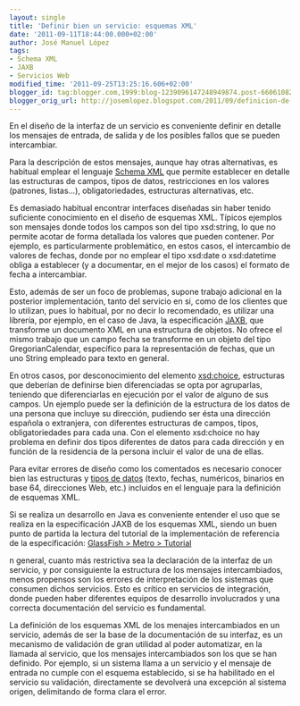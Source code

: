 ```yaml
---
layout: single
title: 'Definir bien un servicio: esquemas XML'
date: '2011-09-11T18:44:00.000+02:00'
author: José Manuel López
tags:
- Schema XML
- JAXB
- Servicios Web
modified_time: '2011-09-25T13:25:16.606+02:00'
blogger_id: tag:blogger.com,1999:blog-1239096147248949874.post-6606108239009511471
blogger_orig_url: http://josemlopez.blogspot.com/2011/09/definicion-de-los-mensajes-de-un.html
---
```


En el diseño de la interfaz de un servicio es conveniente definir en detalle los mensajes de entrada, de salida y de los posibles fallos que se pueden intercambiar.

Para la descripción de estos mensajes, aunque hay otras alternativas, es habitual emplear el lenguaje [Schema XML](http://www.w3.org/XML/Schema) que permite establecer en detalle las estructuras de campos, tipos de datos, restricciones en los valores (patrones, listas...), obligatoriedades, estructuras alternativas, etc.

Es demasiado habitual encontrar interfaces diseñadas sin haber tenido suficiente conocimiento en el diseño de esquemas XML. Típicos ejemplos son mensajes donde todos los campos son del tipo xsd:string, lo que no permite acotar de forma detallada los valores que pueden contener. Por ejemplo, es particularmente problemático, en estos casos, el intercambio de valores de fechas, donde por no emplear el tipo xsd:date o xsd:datetime obliga a establecer (y a documentar, en el mejor de los casos) el formato de fecha a intercambiar.

Esto, además de ser un foco de problemas, supone trabajo adicional en la posterior implementación, tanto del servicio en si, como de los clientes que lo utilizan, pues lo habitual, por no decir lo recomendado, es utilizar una librería, por ejemplo, en el caso de Java, la especificación [JAXB](http://jcp.org/en/jsr/detail?id=222), que transforme un documento XML en una estructura de objetos. No ofrece el mismo trabajo que un campo fecha se transforme en un objeto del tipo GregorianCalendar, específico para la representación de fechas, que un uno String empleado para texto en general.

En otros casos, por desconocimiento del elemento [xsd:choice](http://www.w3schools.com/Schema/el_choice.asp), estructuras que deberían de definirse bien diferenciadas se opta por agruparlas, teniendo que diferenciarlas en ejecución por el valor de alguno de sus campos. Un ejemplo puede ser la definición de la estructura de los datos de una persona que incluye su dirección, pudiendo ser ésta una dirección española o extranjera, con diferentes estructuras de campos, tipos, obligatoriedades para cada una. Con el elemento xsd:choice no hay problema en definir dos tipos diferentes de datos para cada dirección y en función de la residencia de la persona incluir el valor de una de ellas.

Para evitar errores de diseño como los comentados es necesario conocer bien las estructuras y [tipos de datos](http://www.w3.org/TR/xmlschema-0/#simpleTypesTable) (texto, fechas, numéricos, binarios en base 64, direcciones Web, etc.) incluidos en el lenguaje para la definición de esquemas XML.

Si se realiza un desarrollo en Java es conveniente entender el uso que se realiza en la especificación JAXB de los esquemas XML, siendo un buen punto de partida la lectura del tutorial de la implementación de referencia de la especificación: [GlassFish > Metro > Tutorial](http://jaxb.java.net/tutorial/)

n general, cuanto más restrictiva sea la declaración de la interfaz de un servicio, y por consiguiente la estructura de los mensajes intercambiados, menos propensos son los errores de interpretación de los sistemas que consumen dichos servicios. Esto es crítico en servicios de integración, donde pueden haber diferentes equipos de desarrollo involucrados y una correcta documentación del servicio es fundamental.

La definición de los esquemas XML de los menajes intercambiados en un servicio, además de ser la base de la documentación de su interfaz, es un mecanismo de validación de gran utilidad al poder automatizar, en la llamada al servicio, que los mensajes intercambiados son los que se han definido. Por ejemplo, si un sistema llama a un servicio y el mensaje de entrada no cumple con el esquema establecido, si se ha habilitado en el servicio su validación, directamente se devolverá una excepción al sistema origen, delimitando de forma clara el error.
